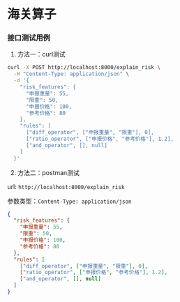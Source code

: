 # 海关算子

### 接口测试用例

1. 方法一：curl测试

```bash
curl -X POST http://localhost:8000/explain_risk \
  -H "Content-Type: application/json" \
  -d '{
    "risk_features": {
      "申报重量": 55,
      "限重": 50,
      "申报价格": 100,
      "参考价格": 80
    },
    "rules": [
      ["diff_operator", ["申报重量", "限重"], 0],
      ["ratio_operator", ["申报价格", "参考价格"], 1.2],
      ["and_operator", [], null]
    ]
  }'
```

2. 方法二：postman测试

url: `http://localhost:8000/explain_risk`

参数类型：`Content-Type: application/json`

```json
{
  "risk_features": {
    "申报重量": 55,
    "限重": 50,
    "申报价格": 100,
    "参考价格": 80
  },
  "rules": [
    ["diff_operator", ["申报重量", "限重"], 0],
    ["ratio_operator", ["申报价格", "参考价格"], 1.2],
    ["and_operator", [], null]
  ]
}
```

